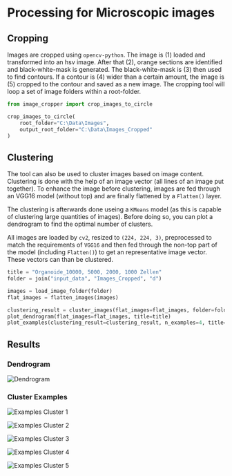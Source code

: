 # Processing for Microscopic images

## Cropping

Images are cropped using `opencv-python`. The image is (1) loaded and transformed into an hsv image. After that (2), orange sections are identified and black-white-mask is generated. The black-white-mask is (3) then used to find contours. If a contour is (4) wider than a certain amount, the image is (5) cropped to the contour and saved as a new image. The cropping tool will loop a set of image folders within a root-folder.

```python
from image_cropper import crop_images_to_circle

crop_images_to_circle(
    root_folder="C:\Data\Images",
    output_root_folder="C:\Data\Images_Cropped"
)
```

## Clustering

The tool can also be used to cluster images based on image content. Clustering is done with the help of an image vector (all lines of an image put together). To enhance the image before clustering, images are fed through an VGG16 model (without top) and are finally flattened by a `Flatten()` layer.

The clustering is afterwards done useing a `KMeans` model (as this is capable of clustering large quantities of images). Before doing so, you can plot a dendrogram to find the optimal number of clusters.

All images are loaded by `cv2`, resized to `(224, 224, 3)`, preprocessed to match the requirements of `VGG16` and then fed through the non-top part of the model (including `Flatten()`) to get an representative image vector. These vectors can than be clustered.

```python
title = "Organoide_10000, 5000, 2000, 1000 Zellen"
folder = join("input_data", "Images_Cropped", "d")

images = load_image_folder(folder)
flat_images = flatten_images(images)

clustering_result = cluster_images(flat_images=flat_images, folder=folder, n_cluster=3)
plot_dendrogram(flat_images=flat_images, title=title)
plot_examples(clustering_result=clustering_result, n_examples=4, title=title)
```

## Results

### Dendrogram

![Dendrogram](output/BT20%20-I,%20+I%20von%20Anfang%20an%201x__dendrogram.png)

### Cluster Examples

![Examples Cluster 1](output/BT20%20-I,%20+I%20von%20Anfang%20an%201x__cluster1.png)

![Examples Cluster 2](output/BT20%20-I,%20+I%20von%20Anfang%20an%201x__cluster2.png)

![Examples Cluster 3](output/BT20%20-I,%20+I%20von%20Anfang%20an%201x__cluster3.png)

![Examples Cluster 4](output/BT20%20-I,%20+I%20von%20Anfang%20an%201x__cluster4.png)

![Examples Cluster 5](output/BT20%20-I,%20+I%20von%20Anfang%20an%201x__cluster5.png)
